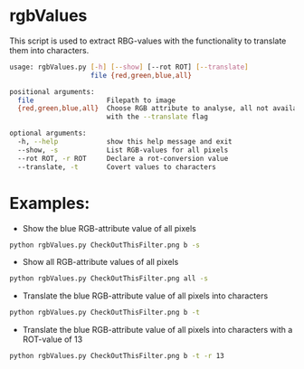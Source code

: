 # rgbValues
This script is used to extract RBG-values with the functionality to translate them into characters.

```bash
usage: rgbValues.py [-h] [--show] [--rot ROT] [--translate]
                    file {red,green,blue,all}

positional arguments:
  file                  Filepath to image
  {red,green,blue,all}  Choose RGB attribute to analyse, all not available
                        with the --translate flag

optional arguments:
  -h, --help            show this help message and exit
  --show, -s            List RGB-values for all pixels
  --rot ROT, -r ROT     Declare a rot-conversion value
  --translate, -t       Covert values to characters
```
# Examples:
* Show the blue RGB-attribute value of all pixels
```bash
python rgbValues.py CheckOutThisFilter.png b -s	
```
* Show all RGB-attribute values of all pixels
```bash
python rgbValues.py CheckOutThisFilter.png all -s
```
* Translate the blue RGB-attribute value of all pixels into characters
```bash
python rgbValues.py CheckOutThisFilter.png b -t
```
* Translate the blue RGB-attribute value of all pixels into characters with a ROT-value of 13
```bash
python rgbValues.py CheckOutThisFilter.png b -t -r 13
```
